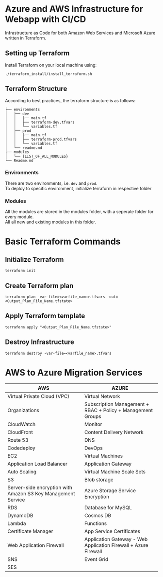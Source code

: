 # Azure and AWS Infrastructure for Webapp with CI/CD

Infrastructure as Code for both Amazon Web Services and Microsoft Azure written in Terraform. 


## Setting up Terraform
Install Terraform on your local machine using:
```shell script
./terraform_install/install_terraform.sh
```

## Terraform Structure

According to best practices, the terraform structure is as follows:
```
├── environments
│   ├── dev
│   │   ├── main.tf
│   │   ├── terraform-dev.tfvars
│   │   └── variables.tf
│   ├── prod
│   │   ├── main.tf
│   │   ├── terraform-prod.tfvars
│   │   └── variables.tf
│   └── readme.md
├── modules
│   └── {LIST_OF_ALL_MODULES}
└── Readme.md
```

### Environments
There are two environments, i.e. `dev` and `prod`. \
To deploy to specific environment, initialize terraform in respective folder

### Modules
All the modules are stored in the modules folder, with a seperate folder for every module. \
All all new and existing modules in this folder.


# Basic Terraform Commands
## Initialize Terraform 
```shell script
terraform init
```

## Create Terraform plan 
```shell script
terraform plan -var-file=<varfile_name>.tfvars -out=<Output_Plan_File_Name.tfstate>
```

## Apply Terraform template 
```shell script
terraform apply "<Output_Plan_File_Name.tfstate>"
```

## Destroy Infrastructure
```shell script
terraform destroy -var-file=<varfile_name>.tfvars
```

# AWS to Azure Migration Services 

| AWS | AZURE |
| --- | --- |
| Virtual Private Cloud (VPC) | Virtual Network |
| Organizations | Subscription Management + RBAC + Policy + Management Groups |
| CloudWatch | Monitor |
| CloudFront | Content Delivery Network |
| Route 53 | DNS |
| Codedeploy | DevOps |
| EC2 | Virtual Machines |
| Application Load Balancer | Application Gateway |
| Auto Scaling | Virtual Machine Scale Sets |
| S3 | Blob storage |
| Server-side encryption with Amazon S3 Key Management Service | Azure Storage Service Encryption |
| RDS | Database for MySQL | 
| DynamoDB | Cosmos DB |
| Lambda | Functions |
| Certificate Manager | App Service Certificates  |
| Web Application Firewall | Application Gateway - Web Application Firewall + Azure Firewall |
| SNS | Event Grid |
| SES | |